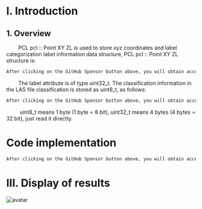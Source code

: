 #  I. Introduction 

##  1. Overview 

    PCL pcl :: Point XY ZL is used to store xyz coordinates and label categorization label information data structure, PCL pcl :: Point XY ZL structure is: 

  ```python  
After clicking on the GitHub Sponsor button above, you will obtain access permissions to my private code repository ( https://github.com/slowlon/my_code_bar ) to view this blog code. By searching the code number of this blog, you can find the code you need, code number is: 2024020309574168118
  ```  
    The label attribute is of type uint32_t. The classification information in the LAS file classification is stored as uint8_t, as follows: 

  ```python  
After clicking on the GitHub Sponsor button above, you will obtain access permissions to my private code repository ( https://github.com/slowlon/my_code_bar ) to view this blog code. By searching the code number of this blog, you can find the code you need, code number is: 2024020309574168118
  ```  
     uint8_t means 1 byte (1 byte = 8 bit), uint32_t means 4 bytes (4 bytes = 32 bit), just read it directly. 

#  Code implementation 

  ```python  
After clicking on the GitHub Sponsor button above, you will obtain access permissions to my private code repository ( https://github.com/slowlon/my_code_bar ) to view this blog code. By searching the code number of this blog, you can find the code you need, code number is: 2024020309574168118
  ```  
#  III. Display of results 

 ![avatar]( 87fa92d6c8484dda81b7acf659aeb78a.png) 

